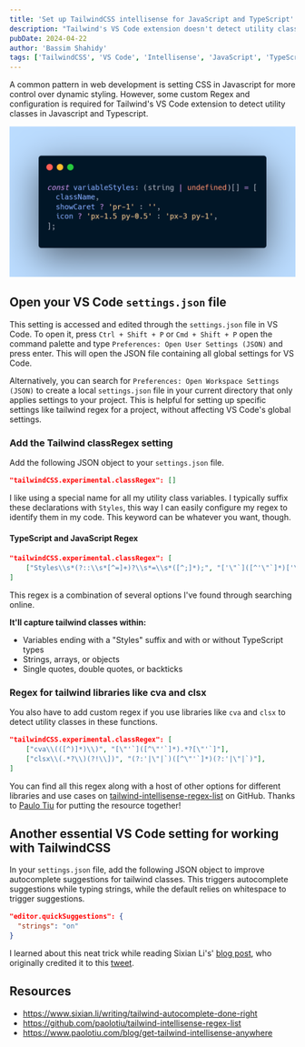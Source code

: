 ```yaml
---
title: 'Set up TailwindCSS intellisense for JavaScript and TypeScript'
description: "Tailwind's VS Code extension doesn't detect utility classes in JavaScript or TypeScript declarations by default. But it can be configured to do so, we can add support for data types like strings, arrays, and objects using Regex. In this post, I'll show you how to configure Tailwind intellisense and autocomplete suggestions for Javascript and Typescript variables in VS Code."
pubDate: 2024-04-22
author: 'Bassim Shahidy'
tags: ['TailwindCSS', 'VS Code', 'Intellisense', 'JavaScript', 'TypeScript', 'types', 'variables']
---
```


A common pattern in web development is setting CSS in Javascript for more control over dynamic styling. However, some custom Regex and configuration is required for Tailwind's VS Code extension to detect utility classes in Javascript and Typescript. 

![Example image showing an array declaration called `variableStyles` with typescript types, strings, and conditional class assignments.](../../images/variableStylesExample.png)

## Open your VS Code `settings.json` file
This setting is accessed and edited through the `settings.json` file in VS Code. To open it, press `Ctrl + Shift + P` or `Cmd + Shift + P` open the command palette and type `Preferences: Open User Settings (JSON)` and press enter. This will open the JSON file containing all global settings for VS Code.

Alternatively, you can search for `Preferences: Open Workspace Settings (JSON)` to create a local `settings.json` file in your current directory that only applies settings to your project. This is helpful for setting up specific settings like tailwind regex for a project, without affecting VS Code's global settings.

### Add the Tailwind classRegex setting
Add the following JSON object to your `settings.json` file.

```json
"tailwindCSS.experimental.classRegex": []
```

I like using a special name for all my utility class variables. I typically suffix these declarations with `Styles`, this way I can easily configure my regex to identify them in my code. This keyword can be whatever you want, though.

#### TypeScript and JavaScript Regex 

```json
"tailwindCSS.experimental.classRegex": [
    ["Styles\\s*(?::\\s*[^=]+)?\\s*=\\s*([^;]*);", "['\"`]([^'\"`]*)['\"`]"]
]
```

This regex is a combination of several options I've found through searching online.

**It'll capture tailwind classes within:**
 - Variables ending with a "Styles" suffix and with or without TypeScript types
 - Strings, arrays, or objects
 - Single quotes, double quotes, or backticks

### Regex for tailwind libraries like cva and clsx

You also have to add custom regex if you use libraries like `cva` and `clsx` to detect utility classes in these functions.

```json
"tailwindCSS.experimental.classRegex": [
    ["cva\\(([^)]*)\\)", "[\"'`]([^\"'`]*).*?[\"'`]"],
    ["clsx\\(.*?\\)(?!\\])", "(?:'|\"|`)([^\"'`]*)(?:'|\"|`)"],
]
```
You can find all this regex along with a host of other options for different libraries and use cases on  [tailwind-intellisense-regex-list](https://github.com/paolotiu/tailwind-intellisense-regex-list) on GitHub. Thanks to [Paulo Tiu](https://www.paolotiu.com) for putting the resource together!

## Another essential VS Code setting for working with TailwindCSS
In your `settings.json` file, add the following JSON object to improve autocomplete suggestions for tailwind classes. This triggers autocomplete suggestions while typing strings, while the default relies on whitespace to trigger suggestions.

```json
"editor.quickSuggestions": {
  "strings": "on"
}
```

I learned about this neat trick while reading Sixian Li's' [blog post](https://www.sixian.li/writing/tailwind-autocomplete-done-right), who originally credited it to this [tweet](https://twitter.com/zuozizhen/status/1614519138420150272?s=20).

## Resources
- https://www.sixian.li/writing/tailwind-autocomplete-done-right
- https://github.com/paolotiu/tailwind-intellisense-regex-list
- https://www.paolotiu.com/blog/get-tailwind-intellisense-anywhere